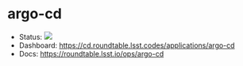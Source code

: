 # argo-cd

- Status: ![](https://cd.roundtable.lsst.codes/api/badge?name=argo-cd)
- Dashboard: https://cd.roundtable.lsst.codes/applications/argo-cd
- Docs: https://roundtable.lsst.io/ops/argo-cd
